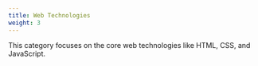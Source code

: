```yaml
---
title: Web Technologies
weight: 3
---
```


This category focuses on the core web technologies like HTML, CSS, and JavaScript.
